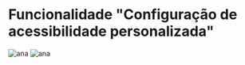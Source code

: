 # Funcionalidade "Configuração de acessibilidade personalizada"



![ana](https://github.com/user-attachments/assets/8794543a-0ae3-43fc-a342-223e83b5c7e3)
![ana](https://github.com/user-attachments/assets/2065c47c-d66b-4d46-997b-abfbc32c0242)
